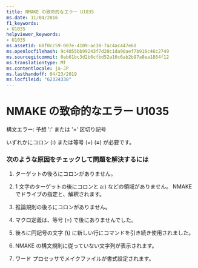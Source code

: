 ```yaml
---
title: NMAKE の致命的なエラー U1035
ms.date: 11/04/2016
f1_keywords:
- U1035
helpviewer_keywords:
- U1035
ms.assetid: 68f0cc59-007e-4109-ac30-7ac4ac447e6d
ms.openlocfilehash: 9c4055bb99243f7d20c1da90aef7b916c46c2749
ms.sourcegitcommit: 0ab61bc3d2b6cfbd52a16c6ab2b97a8ea1864f12
ms.translationtype: MT
ms.contentlocale: ja-JP
ms.lasthandoff: 04/23/2019
ms.locfileid: "62324338"
---
```

# <a name="nmake-fatal-error-u1035"></a>NMAKE の致命的なエラー U1035

構文エラー: 予想 ':' または '=' 区切り記号

いずれかにコロン (**:**) または等号 (=) (**=**) が必要です。

### <a name="to-fix-by-checking-the-following-possible-causes"></a>次のような原因をチェックして問題を解決するには

1. ターゲットの後ろにコロンがありません。

1. 1 文字のターゲットの後にコロンと a:) などの領域がありません。 NMAKE でドライブの指定と、解釈されます。

1. 推論規則の後ろにコロンがありません。

1. マクロ定義は、等号 (=) で後にありませんでした。

1. 後ろに円記号の文字 (**\\**) に新しい行にコマンドを引き続き使用されました。

1. NMAKE の構文規則に従っていない文字列が表示されます。

1. ワード プロセッサでメイクファイルが書式設定されます。